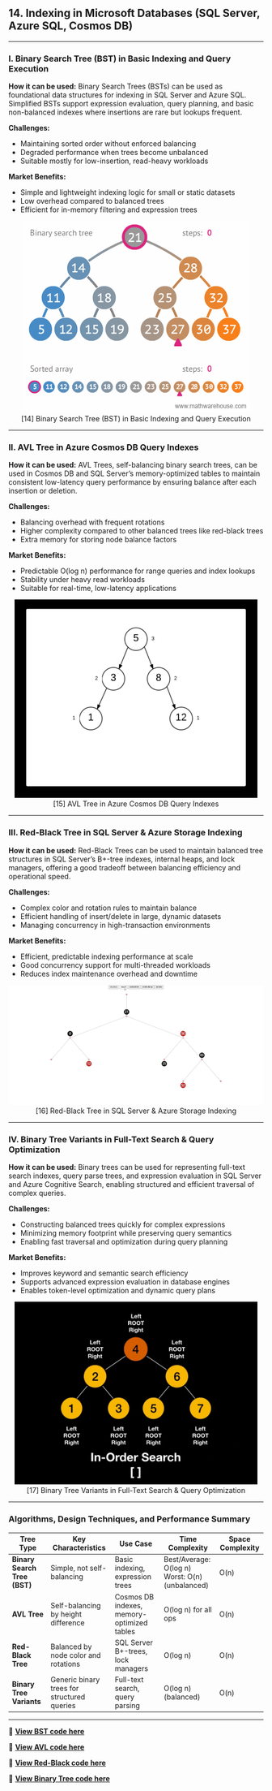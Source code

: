 

## **14. Indexing in Microsoft Databases (SQL Server, Azure SQL, Cosmos DB)**

---

### **I. Binary Search Tree (BST) in Basic Indexing and Query Execution**

**How it can be used:**
Binary Search Trees (BSTs) can be used as foundational data structures for indexing in SQL Server and Azure SQL. Simplified BSTs support expression evaluation, query planning, and basic non-balanced indexes where insertions are rare but lookups frequent.

**Challenges:**

* Maintaining sorted order without enforced balancing
* Degraded performance when trees become unbalanced
* Suitable mostly for low-insertion, read-heavy workloads

**Market Benefits:**

* Simple and lightweight indexing logic for small or static datasets
* Low overhead compared to balanced trees
* Efficient for in-memory filtering and expression trees

<p align="center">
  <img src="https://github.com/Sindhuhurakadli/sindhu_portfolio.io/blob/main/images/binary-search-tree-sorted-array-animation.gif?raw=true" alt="Binary Search Tree Visualization">
  <br>
  [14] Binary Search Tree (BST) in Basic Indexing and Query Execution
</p>

---

### **II. AVL Tree in Azure Cosmos DB Query Indexes**

**How it can be used:**
AVL Trees, self-balancing binary search trees, can be used in Cosmos DB and SQL Server’s memory-optimized tables to maintain consistent low-latency query performance by ensuring balance after each insertion or deletion.

**Challenges:**

* Balancing overhead with frequent rotations
* Higher complexity compared to other balanced trees like red-black trees
* Extra memory for storing node balance factors

**Market Benefits:**

* Predictable O(log n) performance for range queries and index lookups
* Stability under heavy read workloads
* Suitable for real-time, low-latency applications

<p align="center">
  <img src="https://github.com/Sindhuhurakadli/sindhu_portfolio.io/blob/main/images/avltree.gif?raw=true" alt="AVL Tree Visualization">
  <br>
  [15] AVL Tree in Azure Cosmos DB Query Indexes
</p>

---

### **III. Red-Black Tree in SQL Server & Azure Storage Indexing**

**How it can be used:**
Red-Black Trees can be used to maintain balanced tree structures in SQL Server’s B+-tree indexes, internal heaps, and lock managers, offering a good tradeoff between balancing efficiency and operational speed.

**Challenges:**

* Complex color and rotation rules to maintain balance
* Efficient handling of insert/delete in large, dynamic datasets
* Managing concurrency in high-transaction environments

**Market Benefits:**

* Efficient, predictable indexing performance at scale
* Good concurrency support for multi-threaded workloads
* Reduces index maintenance overhead and downtime

<p align="center">
  <img src="https://github.com/Sindhuhurakadli/sindhu_portfolio.io/blob/main/images/red-black-tree.gif?raw=true" alt="Red-Black Tree Visualization">
  <br>
  [16] Red-Black Tree in SQL Server & Azure Storage Indexing
</p>

---

### **IV. Binary Tree Variants in Full-Text Search & Query Optimization**

**How it can be used:**
Binary trees can be used for representing full-text search indexes, query parse trees, and expression evaluation in SQL Server and Azure Cognitive Search, enabling structured and efficient traversal of complex queries.

**Challenges:**

* Constructing balanced trees quickly for complex expressions
* Minimizing memory footprint while preserving query semantics
* Enabling fast traversal and optimization during query planning

**Market Benefits:**

* Improves keyword and semantic search efficiency
* Supports advanced expression evaluation in database engines
* Enables token-level optimization and dynamic query plans

<p align="center">
  <img src="https://github.com/Sindhuhurakadli/sindhu_portfolio.io/blob/main/images/binarytree.gif?raw=true" alt="Binary Tree Visualization">
  <br>
  [17] Binary Tree Variants in Full-Text Search & Query Optimization
</p>

---

###  **Algorithms, Design Techniques, and Performance Summary**

| Tree Type                    | Key Characteristics                         | Use Case                                   | Time Complexity                                      | Space Complexity |
| ---------------------------- | ------------------------------------------- | ------------------------------------------ | ---------------------------------------------------- | ---------------- |
| **Binary Search Tree (BST)** | Simple, not self-balancing                  | Basic indexing, expression trees           | Best/Average: O(log n) <br> Worst: O(n) (unbalanced) | O(n)             |
| **AVL Tree**                 | Self-balancing by height difference         | Cosmos DB indexes, memory-optimized tables | O(log n) for all ops                                 | O(n)             |
| **Red-Black Tree**           | Balanced by node color and rotations        | SQL Server B+-trees, lock managers         | O(log n)                                             | O(n)             |
| **Binary Tree Variants**     | Generic binary trees for structured queries | Full-text search, query parsing            | O(log n) (balanced)                                  | O(n)             |

---

🔗 **[View BST code here](https://github.com/Sindhuhurakadli/sindhu_portfolio.io/blob/main/codes/binarysearchtree.cpp)**

🔗 **[View AVL code here](https://github.com/Sindhuhurakadli/sindhu_portfolio.io/blob/main/codes/avltree.cpp)**

🔗 **[View Red-Black code here](https://github.com/Sindhuhurakadli/sindhu_portfolio.io/blob/main/codes/redblacktree.cpp)**

🔗 **[View Binary Tree code here](https://github.com/Sindhuhurakadli/sindhu_portfolio.io/blob/main/codes/binarytree.cpp)**

